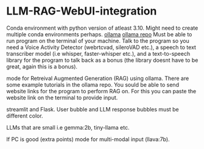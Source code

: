 # LLM-RAG-WebUI-integration
Conda environment with python version of atleast 3.10. Might need to create multiple conda environments perhaps.
[ollama](https://ollama.com/) 
[ollama repo](https://github.com/ollama/ollama)
Must be able to run program on the terminal of your machine. Talk to the program so you need a Voice Activity Detector (webrtcvad, sileroVAD etc.), 
a speech to text transcriber model (i.e whisper, faster-whisper etc.), and a text-to-speech library for the program to talk back as a bonus (the library doesnt have to be great, again this is a bonus). 

mode for Retreival Augmented Generation (RAG) using ollama. There are some example tutorials in the ollama repo. You sould be able to send website links for the program to perform RAG on. For this you can paste the website link on the terminal to provide input.

streamlit and Flask. User bubble and LLM response bubbles must be different color.

LLMs that are small i.e gemma:2b, tiny-llama etc.

If PC is good (extra points) mode for multi-modal input (llava:7b).
